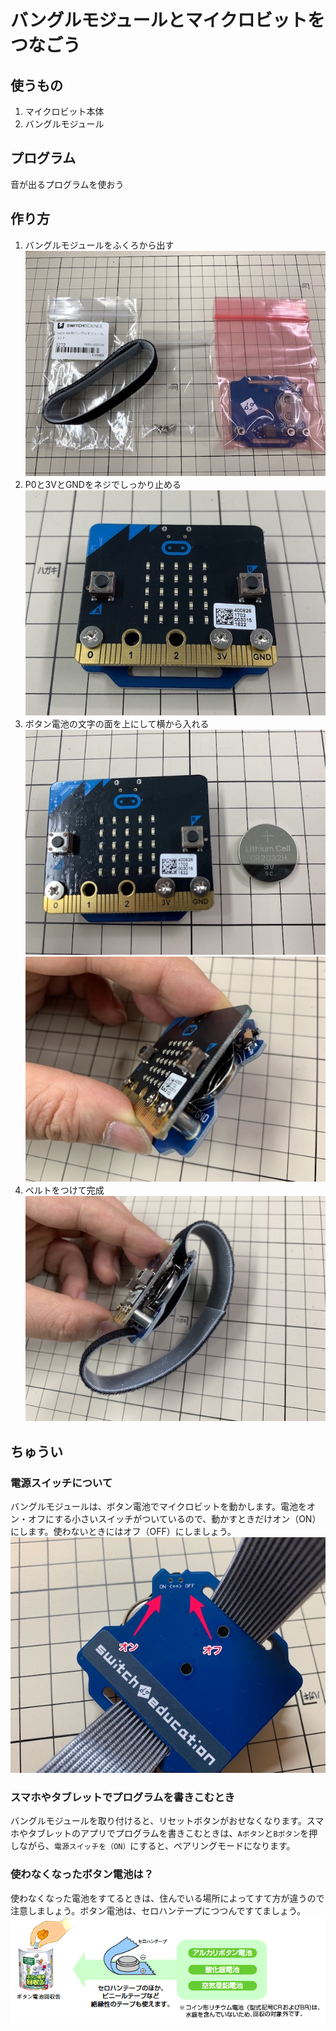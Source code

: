 # バングルモジュールとマイクロビットをつなごう

## 使うもの
1. マイクロビット本体
2. バングルモジュール

## プログラム

音が出るプログラムを使おう

## 作り方

1. バングルモジュールをふくろから出す  
![](./bangle_1.jpg)
2. P0と3VとGNDをネジでしっかり止める  
![](./bangle_2.jpg)
3. ボタン電池の文字の面を上にして横から入れる  
![](./bangle_3.jpg)
![](./bangle_4.jpg)
4. ベルトをつけて完成  
![](./bangle_5.jpg)

## ちゅうい

### 電源スイッチについて

バングルモジュールは、ボタン電池でマイクロビットを動かします。電池をオン・オフにする小さいスイッチがついているので、動かすときだけオン（ON）にします。使わないときにはオフ（OFF）にしましょう。  
![](./power.jpg)

### スマホやタブレットでプログラムを書きこむとき

バングルモジュールを取り付けると、リセットボタンがおせなくなります。スマホやタブレットのアプリでプログラムを書きこむときは、`Aボタン`と`Bボタン`を押しながら、`電源スイッチを（ON）`にすると、ペアリングモードになります。

### 使わなくなったボタン電池は？

使わなくなった電池をすてるときは、住んでいる場所によってすて方が違うので注意しましょう。ボタン電池は、セロハンテープにつつんですてましょう。  
![](./button.png)


